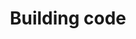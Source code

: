 ---
title: Building code
longTitle: 'Building code'
tags:
- gccommon
usedFor:
- "[[Construction industry]]"
---